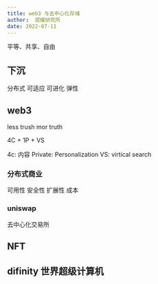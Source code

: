 ```yaml
---
title: web3 与去中心化存储
author:  焜耀研究所
date: 2022-07-11
---
```


平等、共享、自由

## 下沉

分布式 可适应 可进化 弹性


## web3 
less trush mor truth 

4C + 1P  + VS 

4c: 内容 
Private: Personalization 
VS: virtical search 

### 分布式商业
可用性 安全性 扩展性 成本

### uniswap 
去中心化交易所

## NFT

## difinity 世界超级计算机

